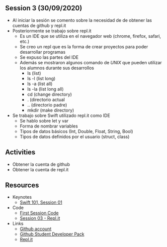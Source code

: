 ## Session 3 (30/09/2020)
* Al iniciar la sesión se comento sobre la necesidad de de obtener las cuentas de github y repl.it
* Posteriormente se trabajo sobre repl.it
    * Es un IDE que se utiliza en el navegador web (chrome, firefox, safari, etc.)
    * Se creo un repl que es la forma de crear proyectos para poder desarrollar programas
    * Se expuso las partes del IDE
    * Además se mostraron algunos comando de *UNIX* que pueden utilizar los alumnos durante sus desarrollos
        * ls (list)
        * ls -l (list long)
        * ls -a (list all)
        * ls -la (list long all)
        * cd (change directory)
        * . (directorio actual
        * .. (directorio padre)
        * mkdir (make directory)
* Se trabajo sobre Swift utilizado repl.it como IDE
    * Se hablo sobre let y var
    * Forma de nombrar variables
    * Tipos de datos básicos (Int, Double, Float, String, Bool)
    * Tipos de datos definidos por el usuario (struct, class)

## Activities
* Obtener la cuenta de github
* Obtener la cuenta de repl.it

## Resources
* Keynotes
    * [Swift 101, Session 01](../CM/resources/Session_03/keynotes/Swift-101-Session-1.pdf)
* Code
    * [First Session Code](../resources/Session_03/code/session_03-1.swift)
    * [Session 03 - Repl.it](https://repl.it/@crashbit/Session03)
* Links
    * [Github account](https://github.com)
    * [Github Student Developer Pack](https://education.github.com/pack)
    * [Repl.it](https://repl.it)

